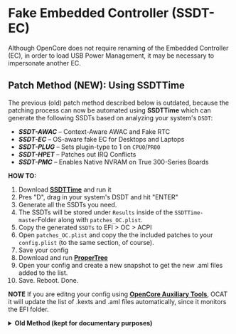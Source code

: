 # Fake Embedded Controller (SSDT-EC)

Although OpenCore does not require renaming of the Embedded Controller (EC), in order to load USB Power Management, it may be necessary to impersonate another EC.

## Patch Method (NEW): Using SSDTTime

The previous (old) patch method described below is outdated, because the patching process can now be automated using **SSDTTime** which can generate the following SSDTs based on analyzing your system's `DSDT`:

* ***SSDT-AWAC*** – Context-Aware AWAC and Fake RTC
* ***SSDT-EC*** – OS-aware fake EC for Desktops and Laptops
* ***SSDT-PLUG*** – Sets plugin-type to 1 on `CPU0`/`PR00`
* ***SSDT-HPET*** – Patches out IRQ Conflicts
* ***SSDT-PMC*** – Enables Native NVRAM on True 300-Series Boards

**HOW TO:**

1. Download [**SSDTTime**](https://github.com/corpnewt/SSDTTime) and run it
2. Pres "D", drag in your system's DSDT and hit "ENTER"
3. Generate all the SSDTs you need.
4. The SSDTs will be stored under `Results` inside of the `SSDTTime-master`Folder along with `patches_OC.plist`.
5. Copy the generated `SSDTs` to EFI > OC > ACPI
6. Open `patches_OC.plist` and copy the the included patches to your `config.plist` (to the same section, of course).
7. Save your config
8. Download and run [**ProperTree**](https://github.com/corpnewt/ProperTree)
9. Open your config and create a new snapshot to get the new .aml files added to the list.
10. Save. Reboot. Done. 

**NOTE**
If you are editng your config using [**OpenCore Auxiliary Tools**](https://github.com/ic005k/QtOpenCoreConfig/releases), OCAT it will update the list of .kexts and .aml files automatically, since it monitors the EFI folder.

<details>
<summary><strong>Old Method (kept for documentary purposes)</strong></summary>

## Usage

Search for `PNP0C09` in the `DSDT` and check the name of the device it belongs to. If the name is not `EC`, use this patch; if it is `EC`, ignore this patch.

## Note

- If multiple `PNP0C09`s are searched, you should confirm the real and valid `PNP0C09` device.
- The patch uses `LPCB`, if it is not `LPCB`, please modify the patch content by yourself.

